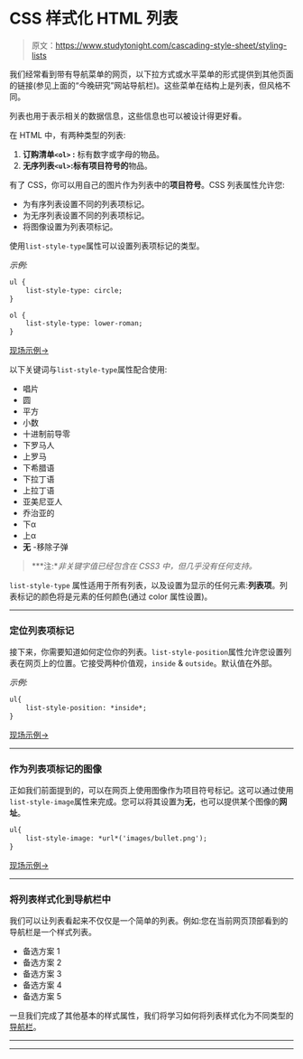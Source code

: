 # CSS 样式化 HTML 列表

> 原文：<https://www.studytonight.com/cascading-style-sheet/styling-lists>

我们经常看到带有导航菜单的网页，以下拉方式或水平菜单的形式提供到其他页面的链接(参见上面的“今晚研究”网站导航栏)。这些菜单在结构上是列表，但风格不同。

列表也用于表示相关的数据信息，这些信息也可以被设计得更好看。

在 HTML 中，有两种类型的列表:

1.  **订购清单`<ol>` :** 标有数字或字母的物品。
2.  **无序列表`<ul>`:标有项目符号的**物品。

有了 CSS，你可以用自己的图片作为列表中的**项目符号**。CSS 列表属性允许您:

*   为有序列表设置不同的列表项标记。
*   为无序列表设置不同的列表项标记。
*   将图像设置为列表项标记。

使用`list-style-type`属性可以设置列表项标记的类型。

*示例:*

```html
ul { 
    list-style-type: circle; 
}

ol { 
    list-style-type: lower-roman; 
}
```

[现场示例→](/code/playground/web?file=css-styling_list_1)

以下关键词与`list-style-type`属性配合使用:

*   唱片
*   圆
*   平方
*   小数
*   十进制前导零
*   下罗马人
*   上罗马
*   下希腊语
*   下拉丁语
*   上拉丁语
*   亚美尼亚人
*   乔治亚的
*   下α
*   上α
*   **无** -移除子弹

> ***注:**非关键字值已经包含在 CSS3 中，但几乎没有任何支持。*

`list-style-type` 属性适用于所有列表，以及设置为显示的任何元素:**列表项**。列表标记的颜色将是元素的任何颜色(通过 color 属性设置)。

* * *

### 定位列表项标记

接下来，你需要知道如何定位你的列表。`list-style-position`属性允许您设置列表在网页上的位置。它接受两种价值观，`inside` & `outside`。默认值在外部。

*示例:*

```html
ul{ 
    list-style-position: *inside*; 
}
```

[现场示例→](/code/playground/web?file=css-styling_list_2)

* * *

### 作为列表项标记的图像

正如我们前面提到的，可以在网页上使用图像作为项目符号标记。这可以通过使用`list-style-image`属性来完成。您可以将其设置为**无**，也可以提供某个图像的**网址**。

```html
ul{ 
    list-style-image: *url*('images/bullet.png');
}
```

[现场示例→](/code/playground/web?file=css-styling_list_3)

* * *

### 将列表样式化到导航栏中

我们可以让列表看起来不仅仅是一个简单的列表。例如:您在当前网页顶部看到的导航栏是一个样式列表。

*   备选方案 1
*   备选方案 2
*   备选方案 3
*   备选方案 4
*   备选方案 5

一旦我们完成了其他基本的样式属性，我们将学习如何将列表样式化为不同类型的[导航栏](css-navigation-bar-style)。

* * *

* * *